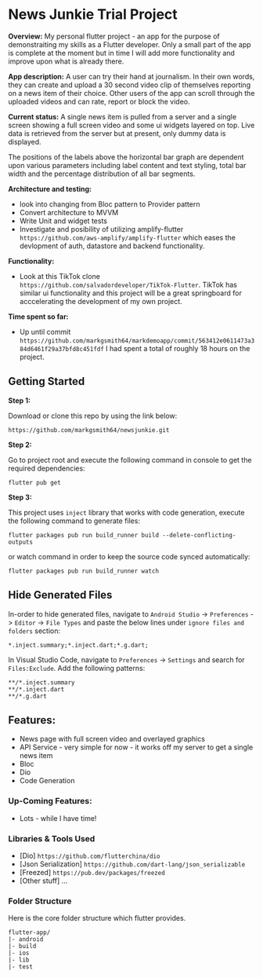 # News Junkie Trial Project

**Overview:**
My personal flutter project - an app for the purpose of demonstraiting my skills as a Flutter developer. Only a small part of the app is complete at the moment but in time I will add more functionality and improve upon what is already there.

**App description:**
A user can try their hand at journalism. In their own words, they can create and upload a 30 second video clip of themselves reporting on a news item of their choice. Other users of the app can scroll through the uploaded videos and can rate, report or block the video.

**Current status:**
A single news item is pulled from a server and a single screen showing a full screen video and some ui widgets layered on top. Live data is retrieved from the server but at present, only dummy data is displayed. 

The positions of the labels above the horizontal bar graph are dependent upon various parameters including label content and text styling, total bar width and the percentage distribution of all bar segments.

**Architecture and testing:**
* look into changing from Bloc pattern to Provider pattern
* Convert architecture to MVVM
* Write Unit and widget tests
* Investigate and posibility of utilizing amplify-flutter ```https://github.com/aws-amplify/amplify-flutter``` which eases the devlopment of auth, datastore and backend functionality. 

**Functionality:**
* Look at this TikTok clone ```https://github.com/salvadordeveloper/TikTok-Flutter```. TikTok has similar ui functionality and this project will be a great springboard for acccelerating the development of my own project.

**Time spent so far:**
* Up until commit ```https://github.com/markgsmith64/markdemoapp/commit/563412e0611473a384d6461f29a37bfd8c451fdf``` I had spent a total of roughly 18 hours on the project.

## Getting Started

**Step 1:**

Download or clone this repo by using the link below:

```
https://github.com/markgsmith64/newsjunkie.git
```

**Step 2:**

Go to project root and execute the following command in console to get the required dependencies: 

```
flutter pub get 
```

**Step 3:**

This project uses `inject` library that works with code generation, execute the following command to generate files:

```
flutter packages pub run build_runner build --delete-conflicting-outputs
```

or watch command in order to keep the source code synced automatically:

```
flutter packages pub run build_runner watch
```

## Hide Generated Files

In-order to hide generated files, navigate to `Android Studio` -> `Preferences` -> `Editor` -> `File Types` and paste the below lines under `ignore files and folders` section:

```
*.inject.summary;*.inject.dart;*.g.dart;
```

In Visual Studio Code, navigate to `Preferences` -> `Settings` and search for `Files:Exclude`. Add the following patterns:
```
**/*.inject.summary
**/*.inject.dart
**/*.g.dart
```

## Features:

* News page with full screen video and overlayed graphics
* API Service - very simple for now - it works off my server to get a single news item
* Bloc
* Dio
* Code Generation

### Up-Coming Features:

* Lots - while I have time!

### Libraries & Tools Used

* [Dio] ```https://github.com/flutterchina/dio```
* [Json Serialization] ```https://github.com/dart-lang/json_serializable```
* [Freezed] ```https://pub.dev/packages/freezed```
* [Other stuff] ...

### Folder Structure
Here is the core folder structure which flutter provides.

```
flutter-app/
|- android
|- build
|- ios
|- lib
|- test
```
